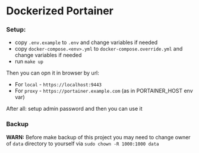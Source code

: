 # Dockerized Portainer

### Setup:

- copy `.env.example` to `.env` and change variables if needed
- copy `docker-compose.<env>.yml` to `docker-compose.override.yml` and change variables if needed
- run `make up`

Then you can opn it in browser by url:

- For `local` - `https://localhost:9443`
- For `proxy` - `https://portainer.example.com` (as in PORTAINER_HOST env var)

After all: setup admin password and then you can use it

### Backup

**WARN:** Before make backup of this project you may need to change owner of `data`
directory to yourself via `sudo chown -R 1000:1000 data`